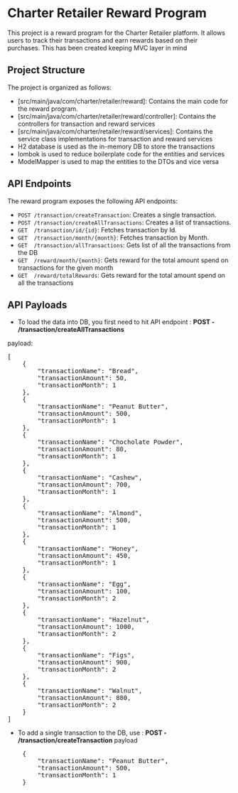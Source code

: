 # Charter Retailer Reward Program

This project is a reward program for the Charter Retailer platform. It allows users to track their transactions and earn rewards based on their purchases. This has been created keeping MVC layer in mind

## Project Structure

The project is organized as follows:

- [src/main/java/com/charter/retailer/reward]: Contains the main code for the reward program.
- [src/main/java/com/charter/retailer/reward/controller]: Contains the controllers for transaction and reward services
- [src/main/java/com/charter/retailer/reward/services]: Contains the service class implementations for transaction and reward services
- H2 database is used as the in-memory DB to store the transactions
- lombok is used to reduce boilerplate code for the entities and services
- ModelMapper is used to map the entities to the DTOs and vice versa


## API Endpoints

The reward program exposes the following API endpoints:

- `POST /transaction/createTransaction`: Creates a single transaction.
- `POST /transaction/createAllTransactions`: Creates a list of transactions.
- `GET  /transaction/id/{id}`: Fetches transaction by Id.
- `GET  /transaction/month/{month}`: Fetches transaction by Month.
- `GET  /transaction/allTransactions`: Gets list of all the transactions from the DB
- `GET  /reward/month/{month}`: Gets reward for the total amount spend on transactions for the given month
- `GET  /reward/totalRewards`: Gets reward for the total amount spend on all the transactions

## API Payloads

- To load the data into DB, you first need to hit API endpoint :
**POST - /transaction/createAllTransactions**

payload: 
<pre>
[
    {
        "transactionName": "Bread",
        "transactionAmount": 50,
        "transactionMonth": 1
    },
    {
        "transactionName": "Peanut Butter",
        "transactionAmount": 500,
        "transactionMonth": 1
    },
    {
        "transactionName": "Chocholate Powder",
        "transactionAmount": 80,
        "transactionMonth": 1
    },
    {
        "transactionName": "Cashew",
        "transactionAmount": 700,
        "transactionMonth": 1
    },
    {
        "transactionName": "Almond",
        "transactionAmount": 500,
        "transactionMonth": 1
    },
    {
        "transactionName": "Honey",
        "transactionAmount": 450,
        "transactionMonth": 1
    },
    {
        "transactionName": "Egg",
        "transactionAmount": 100,
        "transactionMonth": 2
    },
    {
        "transactionName": "Hazelnut",
        "transactionAmount": 1000,
        "transactionMonth": 2
    },
    {
        "transactionName": "Figs",
        "transactionAmount": 900,
        "transactionMonth": 2
    },
    {
        "transactionName": "Walnut",
        "transactionAmount": 880,
        "transactionMonth": 2
    }
]
</pre>

- To add a single transaction to the DB, use :
**POST - /transaction/createTransaction**
payload
<pre>
    {
        "transactionName": "Peanut Butter",
        "transactionAmount": 500,
        "transactionMonth": 1
    }
</pre>

